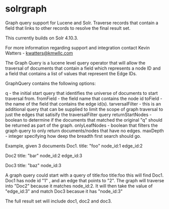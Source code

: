 # solrgraph
Graph query support for Lucene and Solr.  Traverse records that contain a field that links to other records to resolve the final result set.

This currently builds on Solr 4.10.3.

For more information regarding support and integration contact Kevin Watters - kwatters@kmwllc.com 

The Graph Query is a lucene level query operator that will allow the traversal of documents that contain a field which represents a node ID and a field that contains a list of values that represent the Edge IDs.

GraphQuery contains the following options:

q - the initial start query that identifies the universe of documents to start traversal from.
fromField - the field name that contains the node id
toField - the name of the field that contains the edge id(s).
tarversalFilter - this is an additional query that can be supplied to limit the scope of graph traversal to just the edges that 
                  satisify the traversalFilter query
returnStartNodes - boolean to determine if the documents that matched the original "q" should be returned as part of the graph.
onlyLeafNodes - boolean that filters the graph query to only return documents/nodes that have no edges.
maxDepth - integer specifying how deep the breadth first search should go.

Example, given 3 documents 
Doc1.
title: "foo"
node_id:1
edge_id:2

Doc2 
title: "bar"
node_id:2
edge_id:3

Doc3 
title: "baz"
node_id:3


A graph query could start with a query of   title:foo
title:foo    this will find Doc1.
Doc1 has node id "1" , and an edge that points to "2".  The graph will traverse into "Doc2" because it matches node_id:2. 
It will then take the value of "edge_id:3" and match Doc3 becasue it has "node_id:3" 

The full result set will include doc1, doc2 and doc3.




